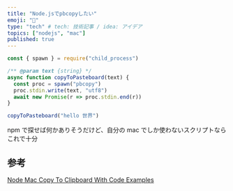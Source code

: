 ```yaml
---
title: "Node.jsでpbcopyしたい"
emoji: "📄"
type: "tech" # tech: 技術記事 / idea: アイデア
topics: ["nodejs", "mac"]
published: true
---
```


```js
const { spawn } = require("child_process")

/** @param text {string} */
async function copyToPasteboard(text) {
  const proc = spawn("pbcopy")
  proc.stdin.write(text, "utf8")
  await new Promise(r => proc.stdin.end(r))
}

copyToPasteboard("hello 世界")
```

npm で探せば何かありそうだけど、自分の mac でしか使わないスクリプトならこれで十分

## 参考

[Node Mac Copy To Clipboard With Code Examples](https://www.folkstalk.com/2022/09/node-mac-copy-to-clipboard-with-code-examples-2.html)
